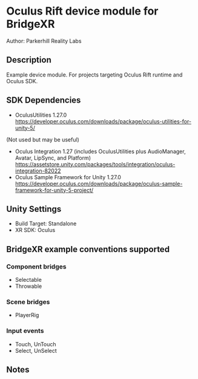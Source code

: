 # Oculus Rift device module for BridgeXR


Author: Parkerhill Reality Labs

## Description

Example device module. For projects targeting Oculus Rift runtime and Oculus SDK. 

## SDK Dependencies

* OculusUtilities 1.27.0 https://developer.oculus.com/downloads/package/oculus-utilities-for-unity-5/

(Not used but may be useful) 

* Oculus Integration 1.27 (includes OculusUtilities plus AudioManager, Avatar, LipSync, and Platform) https://assetstore.unity.com/packages/tools/integration/oculus-integration-82022
* Oculus Sample Framework for Unity 1.27.0 https://developer.oculus.com/downloads/package/oculus-sample-framework-for-unity-5-project/

## Unity Settings

* Build Target: Standalone
* XR SDK: Oculus

## BridgeXR example conventions supported

### Component bridges

* Selectable
* Throwable

### Scene bridges

* PlayerRig

### Input events

* Touch, UnTouch
* Select, UnSelect

## Notes

